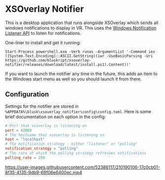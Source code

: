 # XSOverlay Notifier

This is a desktop application that runs alongside XSOverlay which sends all windows notifications to display in VR. This uses the [Windows Notification Listener API](https://learn.microsoft.com/en-us/windows/apps/design/shell/tiles-and-notifications/notification-listener) to listen for notifications.

One-liner to install and get it running:

```
Start-Process powershell.exe -Verb runas -ArgumentList '-Command iex ([System.Text.Encoding]::ASCII.GetString((iwr -UseBasicParsing -Uri https://github.com/bluskript/xsoverlay-notifier/releases/download/latest/install.ps1).Content))'
```

If you want to launch the notifier any time in the future, this adds an item to the Windows start menu as well so you should launch it from there.

## Configuration

Settings for the notifier are stored in `%APPDATA%\blusk\xsoverlay_notifier\config\config.toml`. Here is some brief documentation on each option in the config:

```toml
# Port that xsoverlay is listening on
port = 42069
# The hostname that xsoverlay is listening on
host = "localhost"
# The notification strategy - either "listener" or "polling"
notification_strategy = "polling"
# The rate at which the polling strategy refreshes notifications
polling_rate = 250
```

https://user-images.githubusercontent.com/52386117/210190106-17c0cb01-8f35-4135-9db9-68f06e6400ec.mp4
